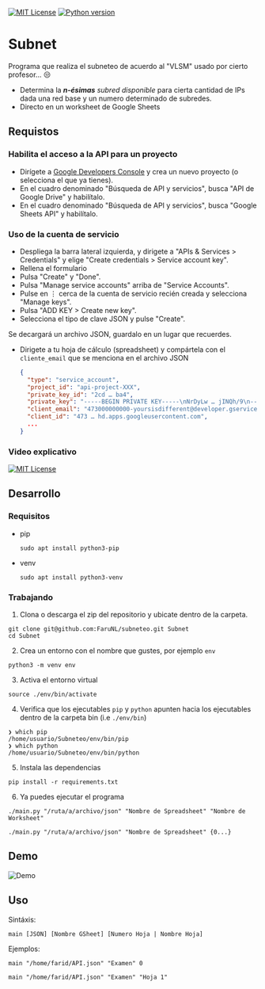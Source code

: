 
[![MIT License](https://img.shields.io/badge/licence-MIT-green?style=for-the-badge)](https://github.com/tterb/atomic-design-ui/blob/master/LICENSEs) [![Python version](https://img.shields.io/badge/python-3.8.5-blue?style=for-the-badge&logo=python)](https://www.python.org/downloads/release/python-385/)

# Subnet

Programa que realiza el subneteo de acuerdo al "VLSM" usado por cierto profesor... :unamused:

- Determina la ***n-ésimas** subred disponible* para cierta cantidad de IPs dada una red base y un numero determinado de subredes.
- Directo en un worksheet de Google Sheets


## Requistos

### Habilita el acceso a la API para un proyecto

- Dirígete a [Google Developers Console](https://console.developers.google.com/project) y crea un nuevo proyecto (o selecciona el que ya tienes).
- En el cuadro denominado "Búsqueda de API y servicios", busca "API de Google Drive" y habilítalo.
- En el cuadro denominado "Búsqueda de API y servicios", busca "Google Sheets API" y habilítalo.

### Uso de la cuenta de servicio

- Despliega la barra lateral izquierda, y dirigete a "APIs & Services > Credentials" y elige "Create credentials > Service account key".
- Rellena el formulario
- Pulsa "Create" y "Done".
- Pulsa "Manage service accounts" arriba de "Service Accounts".
- Pulse en ⋮ cerca de la cuenta de servicio recién creada y selecciona "Manage keys". 
- Pulsa "ADD KEY > Create new key".
- Selecciona el tipo de clave JSON y pulse "Create".

Se decargará un archivo JSON, guardalo en un lugar que recuerdes.

- Dirigete a tu hoja de cálculo (spreadsheet) y compártela con el `cliente_email` que se menciona en el archivo JSON
  ```json
  {
    "type": "service_account",
    "project_id": "api-project-XXX",
    "private_key_id": "2cd … ba4",
    "private_key": "-----BEGIN PRIVATE KEY-----\nNrDyLw … jINQh/9\n-----END PRIVATE KEY-----\n",
    "client_email": "473000000000-yoursisdifferent@developer.gserviceaccount.com",
    "client_id": "473 … hd.apps.googleusercontent.com",
    ...
  }
  ```
  
### Video explicativo

[![MIT License](https://i.ytimg.com/vi/ddf5Z0aQPzY/hqdefault.jpg?sqp=-oaymwEcCPYBEIoBSFXyq4qpAw4IARUAAIhCGAFwAcABBg==&rs=AOn4CLDPvyguE9Zug3z8ObFnhLw-yHA4Yg)](https://youtu.be/ddf5Z0aQPzY?t=63)

## Desarrollo

### Requisitos

- pip
  ```
  sudo apt install python3-pip
  ```
- venv
  ```
  sudo apt install python3-venv
  ```
### Trabajando

1. Clona o descarga el zip del repositorio y ubicate dentro de la carpeta.
  ```
  git clone git@github.com:FaruNL/subneteo.git Subnet
  cd Subnet
  ```
2. Crea un entorno con el nombre que gustes, por ejemplo `env`
  ```
  python3 -m venv env
  ```
3. Activa el entorno virtual
  ```
  source ./env/bin/activate
  ```
4. Verifica que los ejecutables `pip` y `python` apunten hacia los ejecutables dentro de la carpeta bin (i.e `./env/bin`)
  ```
  ❯ which pip
  /home/usuario/Subneteo/env/bin/pip
  ❯ which python
  /home/usuario/Subneteo/env/bin/python
  ```
5. Instala las dependencias
  ```
  pip install -r requirements.txt
  ```
6. Ya puedes ejecutar el programa
  ```
  ./main.py "/ruta/a/archivo/json" "Nombre de Spreadsheet" "Nombre de Worksheet"
  ```
  ```
  ./main.py "/ruta/a/archivo/json" "Nombre de Spreadsheet" {0...}
  ```


## Demo

![Demo](https://imgur.com/WnVM4xJ.gif)


## Uso

Sintáxis:
```
main [JSON] [Nombre GSheet] [Numero Hoja | Nombre Hoja]
```

Ejemplos:
```
main "/home/farid/API.json" "Examen" 0
```
```
main "/home/farid/API.json" "Examen" "Hoja 1"
```
